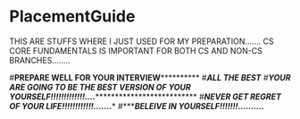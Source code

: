 # PlacementGuide


THIS ARE STUFFS WHERE I JUST USED FOR MY PREPARATION.......
CS CORE FUNDAMENTALS IS IMPORTANT FOR BOTH CS AND NON-CS BRANCHES........


#************************PREPARE WELL FOR YOUR INTERVIEW**********************************
#*********************************ALL THE BEST*********************************
#*************************YOUR ARE GOING TO BE THE BEST VERSION OF YOUR YOURSELF!!!!!!!!!!!!!....***************************************************
#***************************NEVER GET REGRET OF YOUR LIFE!!!!!!!!!!!!.......****************************
#**************************BELEIVE IN YOURSELF!!!!!!!..........***********************
